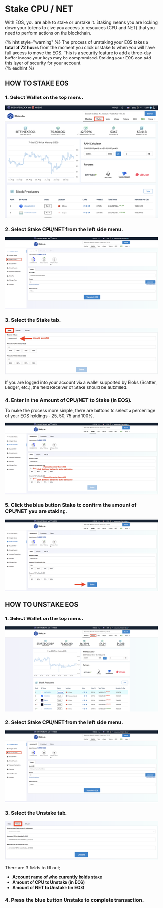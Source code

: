 # Stake CPU / NET

With EOS, you are able to stake or unstake it. Staking means you are locking down your tokens to give you access to resources \(CPU and NET\) that you need to perform actions on the blockchain. 

{% hint style="warning" %}
The process of unstaking your EOS takes a **total of 72 hours** from the moment you click unstake to when you will have full access to move the EOS. This is a security feature to add a three-day buffer incase your keys may be compromised. Staking your EOS can add this layer of security for your account.  
{% endhint %}

## HOW TO STAKE EOS

### 1. Select **Wallet** on the top menu.

![](../.gitbook/assets/image%20%2895%29.png)

### 2. Select **Stake CPU/NET** from the left side menu.

![](../.gitbook/assets/image%20%28164%29.png)

### 3. Select the Stake tab.

![](../.gitbook/assets/image%20%2861%29.png)

If you are logged into your account via a wallet supported by Bloks \(Scatter, Ledger, etc.\), the field Receiver of Stake should be autofilled.

### 4. Enter in the **Amount of CPU/NET to Stake \(in EOS\).**

To make the process more simple, there are buttons to select a percentage of your EOS holdings - 25, 50, 75 and 100%.

![](../.gitbook/assets/image%20%2856%29.png)

### 5. Click the blue button Stake to confirm the amount of CPU/NET you are staking.

![](../.gitbook/assets/image%20%2896%29.png)

## HOW TO UNSTAKE EOS

### 1. Select **Wallet** on the top menu.

![](../.gitbook/assets/image%20%2847%29.png)

### 2. Select **Stake CPU/NET** from the left side menu.

![](../.gitbook/assets/image%20%28164%29.png)

### 3. Select the Unstake tab.

![](../.gitbook/assets/image%20%2876%29.png)

There are 3 fields to fill out;

* **Account name of who currently holds stake** 
* **Amount of CPU to Unstake \(in EOS\)** 
* **Amount of NET to Unstake \(in EOS\)**  

### 4. Press the blue button Unstake to complete transaction.






